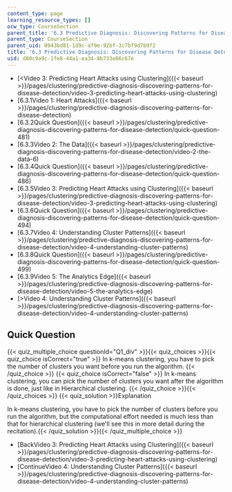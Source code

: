 ```yaml
---
content_type: page
learning_resource_types: []
ocw_type: CourseSection
parent_title: '6.3 Predictive Diagnosis: Discovering Patterns for Disease Detection '
parent_type: CourseSection
parent_uid: 0943bd81-1d9c-af9e-92bf-3c7bf9d7b9f2
title: '6.3 Predictive Diagnosis: Discovering Patterns for Disease Detection '
uid: d80c9a9c-1fe8-44a1-ea34-8b733e86c67e
---
```


*   [\<Video 3: Predicting Heart Attacks using Clustering]({{< baseurl >}}/pages/clustering/predictive-diagnosis-discovering-patterns-for-disease-detection/video-3-predicting-heart-attacks-using-clustering)
*   [6.3.1Video 1: Heart Attacks]({{< baseurl >}}/pages/clustering/predictive-diagnosis-discovering-patterns-for-disease-detection)
*   [6.3.2Quick Question]({{< baseurl >}}/pages/clustering/predictive-diagnosis-discovering-patterns-for-disease-detection/quick-question-481)
*   [6.3.3Video 2: The Data]({{< baseurl >}}/pages/clustering/predictive-diagnosis-discovering-patterns-for-disease-detection/video-2-the-data-6)
*   [6.3.4Quick Question]({{< baseurl >}}/pages/clustering/predictive-diagnosis-discovering-patterns-for-disease-detection/quick-question-486)
*   [6.3.5Video 3: Predicting Heart Attacks using Clustering]({{< baseurl >}}/pages/clustering/predictive-diagnosis-discovering-patterns-for-disease-detection/video-3-predicting-heart-attacks-using-clustering)
*   [6.3.6Quick Question]({{< baseurl >}}/pages/clustering/predictive-diagnosis-discovering-patterns-for-disease-detection/quick-question-494)
*   [6.3.7Video 4: Understanding Cluster Patterns]({{< baseurl >}}/pages/clustering/predictive-diagnosis-discovering-patterns-for-disease-detection/video-4-understanding-cluster-patterns)
*   [6.3.8Quick Question]({{< baseurl >}}/pages/clustering/predictive-diagnosis-discovering-patterns-for-disease-detection/quick-question-499)
*   [6.3.9Video 5: The Analytics Edge]({{< baseurl >}}/pages/clustering/predictive-diagnosis-discovering-patterns-for-disease-detection/video-5-the-analytics-edge)
*   [\>Video 4: Understanding Cluster Patterns]({{< baseurl >}}/pages/clustering/predictive-diagnosis-discovering-patterns-for-disease-detection/video-4-understanding-cluster-patterns)

Quick Question
--------------

{{< quiz_multiple_choice questionId="Q1_div" >}}{{< quiz_choices >}}{{< quiz_choice isCorrect="true" >}}&nbsp;In k-means clustering, you have to pick the number of clusters you want before you run the algorithm.&nbsp;{{< /quiz_choice >}}
{{< quiz_choice isCorrect="false" >}}&nbsp;In k-means clustering, you can pick the number of clusters you want after the algorithm is done, just like in Hierarchical clustering.&nbsp;{{< /quiz_choice >}}{{< /quiz_choices >}}
{{< quiz_solution >}}Explanation

In k-means clustering, you have to pick the number of clusters before you run the algorithm, but the computational effort needed is much less than that for hierarchical clustering (we'll see this in more detail during the recitation).{{< /quiz_solution >}}{{< /quiz_multiple_choice >}}

*   [BackVideo 3: Predicting Heart Attacks using Clustering]({{< baseurl >}}/pages/clustering/predictive-diagnosis-discovering-patterns-for-disease-detection/video-3-predicting-heart-attacks-using-clustering)
*   [ContinueVideo 4: Understanding Cluster Patterns]({{< baseurl >}}/pages/clustering/predictive-diagnosis-discovering-patterns-for-disease-detection/video-4-understanding-cluster-patterns)